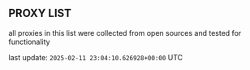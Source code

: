 ## PROXY LIST

all proxies in this list were collected from open sources and tested for functionality

last update: `2025-02-11 23:04:10.626928+00:00` UTC